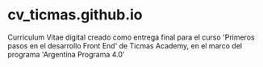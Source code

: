 # cv_ticmas.github.io
Curriculum Vitae digital creado como entrega final para el curso 'Primeros pasos en el desarrollo Front End' de Ticmas Academy, en el marco del programa 'Argentina Programa 4.0'
